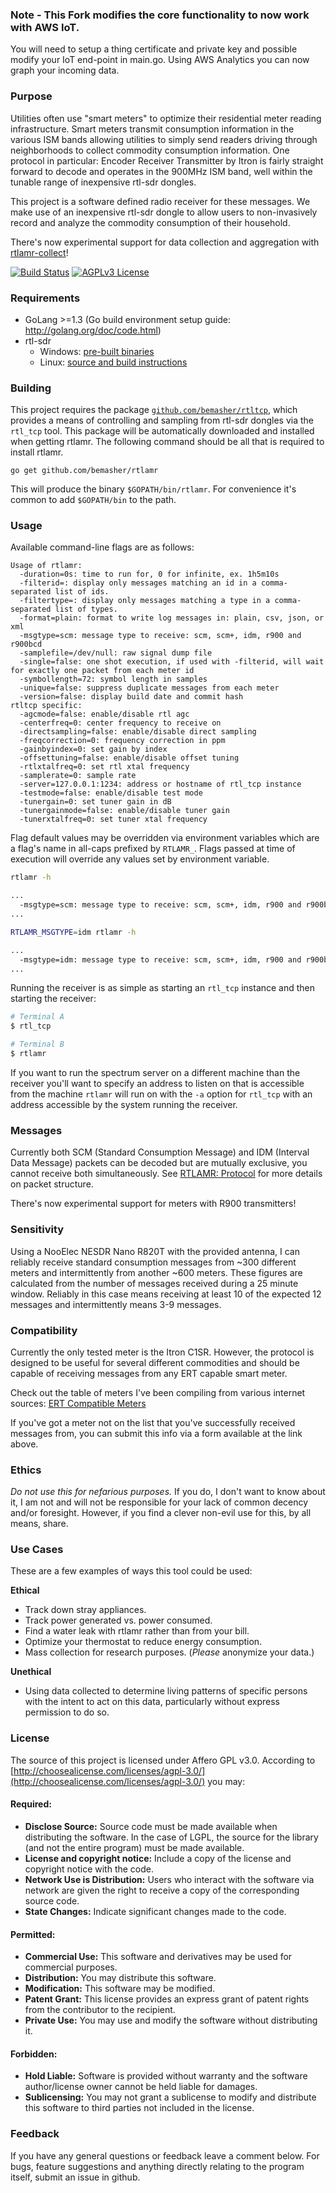 ### Note - This Fork modifies the core functionality to now work with AWS IoT.
You will need to setup a thing certificate and private key and possible modify your IoT end-point in main.go.
Using AWS Analytics you can now graph your incoming data. 
### Purpose
Utilities often use "smart meters" to optimize their residential meter reading infrastructure. Smart meters transmit consumption information in the various ISM bands allowing utilities to simply send readers driving through neighborhoods to collect commodity consumption information. One protocol in particular: Encoder Receiver Transmitter by Itron is fairly straight forward to decode and operates in the 900MHz ISM band, well within the tunable range of inexpensive rtl-sdr dongles.

This project is a software defined radio receiver for these messages. We make use of an inexpensive rtl-sdr dongle to allow users to non-invasively record and analyze the commodity consumption of their household.

There's now experimental support for data collection and aggregation with [rtlamr-collect](https://github.com/bemasher/rtlamr-collect)!

[![Build Status](https://travis-ci.org/bemasher/rtlamr.svg?branch=master&style=flat)](https://travis-ci.org/bemasher/rtlamr)
[![AGPLv3 License](http://img.shields.io/badge/license-AGPLv3-blue.svg?style=flat)](http://choosealicense.com/licenses/agpl-3.0/)

### Requirements
 * GoLang >=1.3 (Go build environment setup guide: http://golang.org/doc/code.html)
 * rtl-sdr
   * Windows: [pre-built binaries](http://sdr.osmocom.org/trac/attachment/wiki/rtl-sdr/RelWithDebInfo.zip)
   * Linux: [source and build instructions](http://sdr.osmocom.org/trac/wiki/rtl-sdr)

### Building
This project requires the package [`github.com/bemasher/rtltcp`](http://godoc.org/github.com/bemasher/rtltcp), which provides a means of controlling and sampling from rtl-sdr dongles via the `rtl_tcp` tool. This package will be automatically downloaded and installed when getting rtlamr. The following command should be all that is required to install rtlamr.

	go get github.com/bemasher/rtlamr

This will produce the binary `$GOPATH/bin/rtlamr`. For convenience it's common to add `$GOPATH/bin` to the path.

### Usage
Available command-line flags are as follows:

```
Usage of rtlamr:
  -duration=0s: time to run for, 0 for infinite, ex. 1h5m10s
  -filterid=: display only messages matching an id in a comma-separated list of ids.
  -filtertype=: display only messages matching a type in a comma-separated list of types.
  -format=plain: format to write log messages in: plain, csv, json, or xml
  -msgtype=scm: message type to receive: scm, scm+, idm, r900 and r900bcd
  -samplefile=/dev/null: raw signal dump file
  -single=false: one shot execution, if used with -filterid, will wait for exactly one packet from each meter id
  -symbollength=72: symbol length in samples
  -unique=false: suppress duplicate messages from each meter
  -version=false: display build date and commit hash
rtltcp specific:
  -agcmode=false: enable/disable rtl agc
  -centerfreq=0: center frequency to receive on
  -directsampling=false: enable/disable direct sampling
  -freqcorrection=0: frequency correction in ppm
  -gainbyindex=0: set gain by index
  -offsettuning=false: enable/disable offset tuning
  -rtlxtalfreq=0: set rtl xtal frequency
  -samplerate=0: sample rate
  -server=127.0.0.1:1234: address or hostname of rtl_tcp instance
  -testmode=false: enable/disable test mode
  -tunergain=0: set tuner gain in dB
  -tunergainmode=false: enable/disable tuner gain
  -tunerxtalfreq=0: set tuner xtal frequency
```

Flag default values may be overridden via environment variables which are a flag's name in all-caps prefixed by `RTLAMR_`. Flags passed at time of execution will override any values set by environment variable.

```bash
rtlamr -h

...
  -msgtype=scm: message type to receive: scm, scm+, idm, r900 and r900bcd
...
```

```bash
RTLAMR_MSGTYPE=idm rtlamr -h

...
  -msgtype=idm: message type to receive: scm, scm+, idm, r900 and r900bcd
...
```

Running the receiver is as simple as starting an `rtl_tcp` instance and then starting the receiver:

```bash
# Terminal A
$ rtl_tcp

# Terminal B
$ rtlamr
```

If you want to run the spectrum server on a different machine than the receiver you'll want to specify an address to listen on that is accessible from the machine `rtlamr` will run on with the `-a` option for `rtl_tcp` with an address accessible by the system running the receiver.

### Messages
Currently both SCM (Standard Consumption Message) and IDM (Interval Data Message) packets can be decoded but are mutually exclusive, you cannot receive both simultaneously. See [RTLAMR: Protocol](http://bemasher.github.io/rtlamr/protocol.html) for more details on packet structure.

There's now experimental support for meters with R900 transmitters!

### Sensitivity
Using a NooElec NESDR Nano R820T with the provided antenna, I can reliably receive standard consumption messages from ~300 different meters and intermittently from another ~600 meters. These figures are calculated from the number of messages received during a 25 minute window. Reliably in this case means receiving at least 10 of the expected 12 messages and intermittently means 3-9 messages.

### Compatibility
Currently the only tested meter is the Itron C1SR. However, the protocol is designed to be useful for several different commodities and should be capable of receiving messages from any ERT capable smart meter.

Check out the table of meters I've been compiling from various internet sources: [ERT Compatible Meters](https://github.com/bemasher/rtlamr/blob/master/meters.md)

If you've got a meter not on the list that you've successfully received messages from, you can submit this info via a form available at the link above.

### Ethics
_Do not use this for nefarious purposes._ If you do, I don't want to know about it, I am not and will not be responsible for your lack of common decency and/or foresight. However, if you find a clever non-evil use for this, by all means, share.

### Use Cases
These are a few examples of ways this tool could be used:

**Ethical**
 * Track down stray appliances.
 * Track power generated vs. power consumed.
 * Find a water leak with rtlamr rather than from your bill.
 * Optimize your thermostat to reduce energy consumption.
 * Mass collection for research purposes. (_Please_ anonymize your data.)

**Unethical**
 * Using data collected to determine living patterns of specific persons with the intent to act on this data, particularly without express permission to do so.

### License
The source of this project is licensed under Affero GPL v3.0. According to [http://choosealicense.com/licenses/agpl-3.0/](http://choosealicense.com/licenses/agpl-3.0/) you may:

#### Required:

 * **Disclose Source:** Source code must be made available when distributing the software. In the case of LGPL, the source for the library (and not the entire program) must be made available.
 * **License and copyright notice:** Include a copy of the license and copyright notice with the code.
 * **Network Use is Distribution:** Users who interact with the software via network are given the right to receive a copy of the corresponding source code.
 * **State Changes:** Indicate significant changes made to the code.

#### Permitted:

 * **Commercial Use:** This software and derivatives may be used for commercial purposes.
 * **Distribution:** You may distribute this software.
 * **Modification:** This software may be modified.
 * **Patent Grant:** This license provides an express grant of patent rights from the contributor to the recipient.
 * **Private Use:** You may use and modify the software without distributing it.

#### Forbidden:

 * **Hold Liable:** Software is provided without warranty and the software author/license owner cannot be held liable for damages.
 * **Sublicensing:** You may not grant a sublicense to modify and distribute this software to third parties not included in the license.

### Feedback
If you have any general questions or feedback leave a comment below. For bugs, feature suggestions and anything directly relating to the program itself, submit an issue in github.
